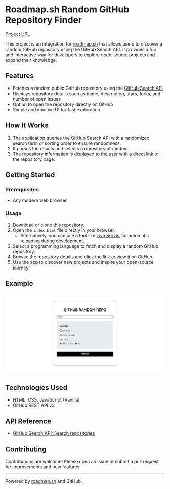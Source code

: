 # Roadmap.sh Random GitHub Repository Finder

[Project URL](https://roadmap.sh/projects/github-random-repo)

This project is an integration for [roadmap.sh](https://roadmap.sh) that allows users to discover a random GitHub repository using the GitHub Search API. It provides a fun and interactive way for developers to explore open-source projects and expand their knowledge.

## Features

- Fetches a random public GitHub repository using the [GitHub Search API](https://docs.github.com/en/rest/reference/search#search-repositories)
- Displays repository details such as name, description, stars, forks, and number of open issues
- Option to open the repository directly on GitHub
- Simple and intuitive UI for fast exploration

## How It Works

1. The application queries the GitHub Search API with a randomized search term or sorting order to ensure randomness.
2. It parses the results and selects a repository at random.
3. The repository information is displayed to the user with a direct link to the repository page.

## Getting Started

### Prerequisites

- Any modern web browser

### Usage

1. Download or clone this repository.
2. Open the `index.html` file directly in your browser.
   - Alternatively, you can use a tool like [Live Server](https://marketplace.visualstudio.com/items?itemName=ritwickdey.LiveServer) for automatic reloading during development.
3. Select a programming language to fetch and display a random GitHub repository.
4. Browse the repository details and click the link to view it on GitHub.
5. Use the app to discover new projects and inspire your open-source journey!

## Example

![Screenshot](./image.png)

## Technologies Used

- HTML, CSS, JavaScript (Vanilla)
- GitHub REST API v3

## API Reference

- [GitHub Search API: Search repositories](https://docs.github.com/en/rest/reference/search#search-repositories)

## Contributing

Contributions are welcome! Please open an issue or submit a pull request for improvements and new features.

---

Powered by [roadmap.sh](https://roadmap.sh) and GitHub.

